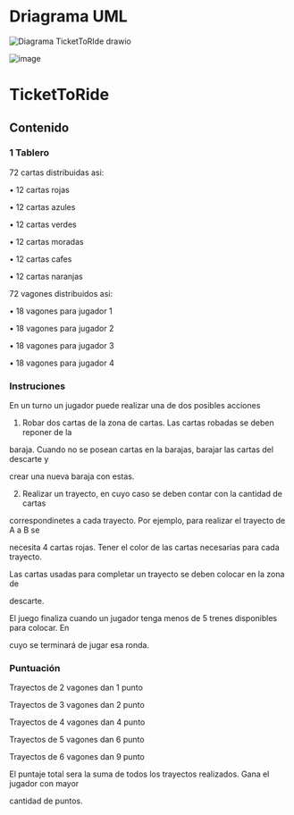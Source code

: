 # Driagrama UML
![Diagrama TicketToRIde drawio](https://github.com/user-attachments/assets/681413d5-48b9-425d-a1e1-ea1bc3584f68)

![image](https://github.com/user-attachments/assets/9c6acc13-c12f-4d56-b3c6-41804702c43b)

# TicketToRide

## Contenido

### 1 Tablero
72 cartas distribuidas asi:

• 12 cartas rojas

• 12 cartas azules

• 12 cartas verdes

• 12 cartas moradas

• 12 cartas cafes

• 12 cartas naranjas

72 vagones distribuidos asi:

• 18 vagones para jugador 1

• 18 vagones para jugador 2

• 18 vagones para jugador 3

• 18 vagones para jugador 4

### Instruciones

En un turno un jugador puede realizar una de dos posibles acciones

1) Robar dos cartas de la zona de cartas. Las cartas robadas se deben reponer de la

baraja. Cuando no se posean cartas en la barajas, barajar las cartas del descarte y

crear una nueva baraja con estas.

2) Realizar un trayecto, en cuyo caso se deben contar con la cantidad de cartas

correspondinetes a cada trayecto. Por ejemplo, para realizar el trayecto de A a B se

necesita 4 cartas rojas. Tener el color de las cartas necesarias para cada trayecto.

Las cartas usadas para completar un trayecto se deben colocar en la zona de

descarte.

El juego finaliza cuando un jugador tenga menos de 5 trenes disponibles para colocar. En

cuyo se terminará de jugar esa ronda.

### Puntuación

Trayectos de 2 vagones dan 1 punto

Trayectos de 3 vagones dan 2 punto

Trayectos de 4 vagones dan 4 punto

Trayectos de 5 vagones dan 6 punto

Trayectos de 6 vagones dan 9 punto

El puntaje total sera la suma de todos los trayectos realizados. Gana el jugador con mayor

cantidad de puntos.

